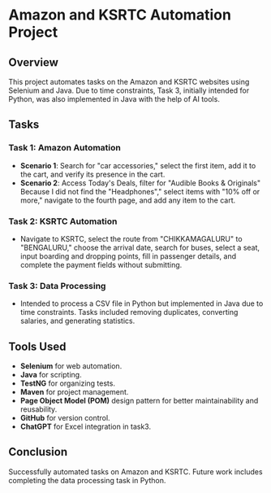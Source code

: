 # Amazon and KSRTC Automation Project

## Overview
This project automates tasks on the Amazon and KSRTC websites using Selenium and Java. Due to time constraints, Task 3, initially intended for Python, was also implemented in Java with the help of AI tools.

## Tasks

### Task 1: Amazon Automation
- **Scenario 1**: Search for "car accessories," select the first item, add it to the cart, and verify its presence in the cart.
- **Scenario 2**: Access Today's Deals, filter for "Audible Books & Originals" Because I did not find the "Headphones"," select items with "10% off or more," navigate to the fourth page, and add any item to the cart.

### Task 2: KSRTC Automation
- Navigate to KSRTC, select the route from "CHIKKAMAGALURU" to "BENGALURU," choose the arrival date, search for buses, select a seat, input boarding and dropping points, fill in passenger details, and complete the payment fields without submitting.

### Task 3: Data Processing
- Intended to process a CSV file in Python but implemented in Java due to time constraints. Tasks included removing duplicates, converting salaries, and generating statistics.

## Tools Used
- **Selenium** for web automation.
- **Java** for scripting.
- **TestNG** for organizing tests.
- **Maven** for project management.
- **Page Object Model (POM)** design pattern for better maintainability and reusability.
- **GitHub** for version control.
- **ChatGPT** for Excel integration in task3.

## Conclusion
Successfully automated tasks on Amazon and KSRTC. Future work includes completing the data processing task in Python.
